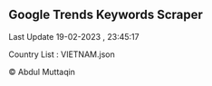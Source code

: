 

## Google Trends Keywords Scraper 
 
Last Update 19-02-2023 , 23:45:17

Country List :
VIETNAM.json



© Abdul Muttaqin 
